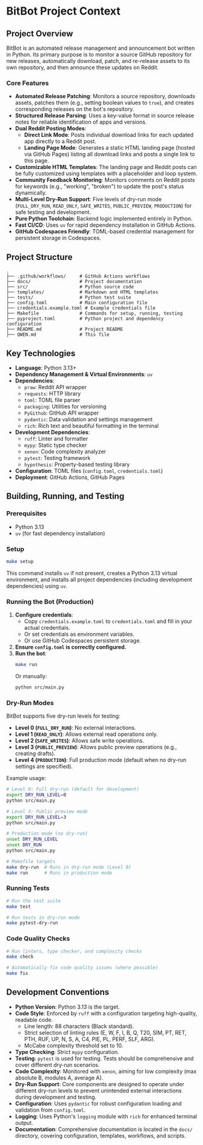 # BitBot Project Context

## Project Overview

BitBot is an automated release management and announcement bot written in Python. Its primary purpose is to monitor a source GitHub repository for new releases, automatically download, patch, and re-release assets to its own repository, and then announce these updates on Reddit.

### Core Features

- **Automated Release Patching**: Monitors a source repository, downloads assets, patches them (e.g., setting boolean values to `true`), and creates corresponding releases on the bot's repository.
- **Structured Release Parsing**: Uses a key-value format in source release notes for reliable identification of apps and versions.
- **Dual Reddit Posting Modes**:
  - **Direct Link Mode**: Posts individual download links for each updated app directly to a Reddit post.
  - **Landing Page Mode**: Generates a static HTML landing page (hosted via GitHub Pages) listing all download links and posts a single link to this page.
- **Customizable HTML Templates**: The landing page and Reddit posts can be fully customized using templates with a placeholder and loop system.
- **Community Feedback Monitoring**: Monitors comments on Reddit posts for keywords (e.g., "working", "broken") to update the post's status dynamically.
- **Multi-Level Dry-Run Support**: Five levels of dry-run mode (`FULL_DRY_RUN`, `READ_ONLY`, `SAFE_WRITES`, `PUBLIC_PREVIEW`, `PRODUCTION`) for safe testing and development.
- **Pure Python Toolchain**: Backend logic implemented entirely in Python.
- **Fast CI/CD**: Uses `uv` for rapid dependency installation in GitHub Actions.
- **GitHub Codespaces Friendly**: TOML-based credential management for persistent storage in Codespaces.

## Project Structure

```
.
├── .github/workflows/     # GitHub Actions workflows
├── docs/                  # Project documentation
├── src/                   # Python source code
├── templates/             # Markdown and HTML templates
├── tests/                 # Python test suite
├── config.toml            # Main configuration file
├── credentials.example.toml # Example credentials file
├── Makefile               # Commands for setup, running, testing
├── pyproject.toml         # Python project and dependency configuration
├── README.md              # Project README
├── QWEN.md                # This file
```

## Key Technologies

- **Language**: Python 3.13+
- **Dependency Management & Virtual Environments**: `uv`
- **Dependencies**:
  - `praw`: Reddit API wrapper
  - `requests`: HTTP library
  - `toml`: TOML file parser
  - `packaging`: Utilities for versioning
  - `PyGithub`: GitHub API wrapper
  - `pydantic`: Data validation and settings management
  - `rich`: Rich text and beautiful formatting in the terminal
- **Development Dependencies**:
  - `ruff`: Linter and formatter
  - `mypy`: Static type checker
  - `xenon`: Code complexity analyzer
  - `pytest`: Testing framework
  - `hypothesis`: Property-based testing library
- **Configuration**: TOML files (`config.toml`, `credentials.toml`)
- **Deployment**: GitHub Actions, GitHub Pages

## Building, Running, and Testing

### Prerequisites

- Python 3.13
- `uv` (for fast dependency installation)

### Setup

```bash
make setup
```
This command installs `uv` if not present, creates a Python 3.13 virtual environment, and installs all project dependencies (including development dependencies) using `uv`.

### Running the Bot (Production)

1. **Configure credentials**:
   - Copy `credentials.example.toml` to `credentials.toml` and fill in your actual credentials.
   - Or set credentials as environment variables.
   - Or use GitHub Codespaces persistent storage.
2. **Ensure `config.toml` is correctly configured.**
3. **Run the bot**:
   ```bash
   make run
   ```
   Or manually:
   ```bash
   python src/main.py
   ```

### Dry-Run Modes

BitBot supports five dry-run levels for testing:
- **Level 0 (`FULL_DRY_RUN`)**: No external interactions.
- **Level 1 (`READ_ONLY`)**: Allows external read operations only.
- **Level 2 (`SAFE_WRITES`)**: Allows safe write operations.
- **Level 3 (`PUBLIC_PREVIEW`)**: Allows public preview operations (e.g., creating drafts).
- **Level 4 (`PRODUCTION`)**: Full production mode (default when no dry-run settings are specified).

Example usage:
```bash
# Level 0: Full dry-run (default for development)
export DRY_RUN_LEVEL=0
python src/main.py

# Level 3: Public preview mode
export DRY_RUN_LEVEL=3
python src/main.py

# Production mode (no dry-run)
unset DRY_RUN_LEVEL
unset DRY_RUN
python src/main.py

# Makefile targets
make dry-run  # Runs in dry-run mode (Level 0)
make run      # Runs in production mode
```

### Running Tests

```bash
# Run the test suite
make test

# Run tests in dry-run mode
make pytest-dry-run
```

### Code Quality Checks

```bash
# Run linters, type checker, and complexity checks
make check

# Automatically fix code quality issues (where possible)
make fix
```

## Development Conventions

- **Python Version**: Python 3.13 is the target.
- **Code Style**: Enforced by `ruff` with a configuration targeting high-quality, readable code.
  - Line length: 88 characters (Black standard).
  - Strict selection of linting rules (E, W, F, I, B, Q, T20, SIM, PT, RET, PTH, RUF, UP, N, S, A, C4, PIE, PL, PERF, SLF, ARG).
  - McCabe complexity threshold set to 10.
- **Type Checking**: Strict `mypy` configuration.
- **Testing**: `pytest` is used for testing. Tests should be comprehensive and cover different dry-run scenarios.
- **Code Complexity**: Monitored with `xenon`, aiming for low complexity (max absolute B, modules A, average A).
- **Dry-Run Support**: Core components are designed to operate under different dry-run levels to prevent unintended external interactions during development and testing.
- **Configuration**: Uses `pydantic` for robust configuration loading and validation from `config.toml`.
- **Logging**: Uses Python's `logging` module with `rich` for enhanced terminal output.
- **Documentation**: Comprehensive documentation is located in the `docs/` directory, covering configuration, templates, workflows, and scripts.
